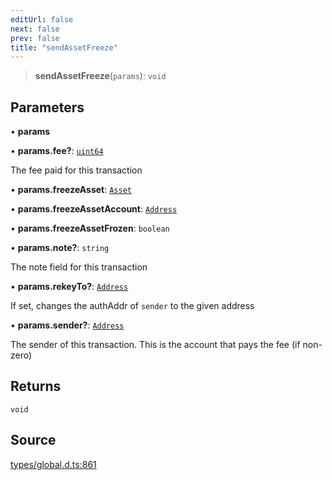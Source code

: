 ```yaml
---
editUrl: false
next: false
prev: false
title: "sendAssetFreeze"
---
```


> **sendAssetFreeze**(`params`): `void`

## Parameters

• **params**

• **params\.fee?**: [`uint64`](../type-aliases/uint64.md)

The fee paid for this transaction

• **params\.freezeAsset**: [`Asset`](../classes/Asset.md)

• **params\.freezeAssetAccount**: [`Address`](../classes/Address.md)

• **params\.freezeAssetFrozen**: `boolean`

• **params\.note?**: `string`

The note field for this transaction

• **params\.rekeyTo?**: [`Address`](../classes/Address.md)

If set, changes the authAddr of `sender` to the given address

• **params\.sender?**: [`Address`](../classes/Address.md)

The sender of this transaction. This is the account that pays the fee (if non-zero)

## Returns

`void`

## Source

[types/global.d.ts:861](https://github.com/algorandfoundation/tealscript/blob/e015f8b0/types/global.d.ts#L861)
